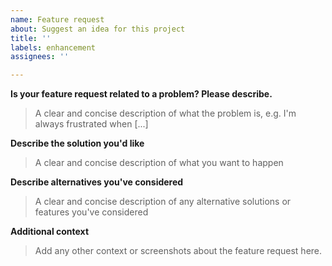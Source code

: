 ```yaml
---
name: Feature request
about: Suggest an idea for this project
title: ''
labels: enhancement
assignees: ''

---
```


**Is your feature request related to a problem? Please describe.**

> A clear and concise description of what the problem is, e.g. I'm always frustrated when [...]

**Describe the solution you'd like**

> A clear and concise description of what you want to happen

**Describe alternatives you've considered**

> A clear and concise description of any alternative solutions or features you've considered

**Additional context**

> Add any other context or screenshots about the feature request here.
